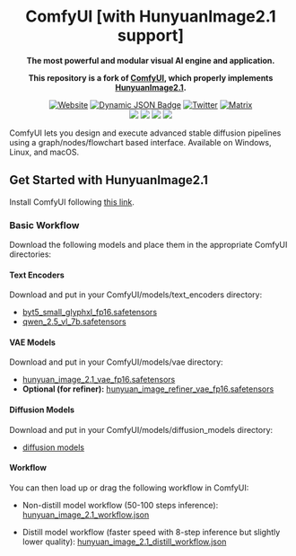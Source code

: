 <div align="center">

# ComfyUI [with HunyuanImage2.1 support]
**The most powerful and modular visual AI engine and application.**

**This repository is a fork of [ComfyUI](https://github.com/comfyanonymous/ComfyUI), which properly implements [HunyuanImage2.1](https://github.com/Tencent-Hunyuan/HunyuanImage-2.1).**


[![Website][website-shield]][website-url]
[![Dynamic JSON Badge][discord-shield]][discord-url]
[![Twitter][twitter-shield]][twitter-url]
[![Matrix][matrix-shield]][matrix-url]
<br>
[![][github-release-shield]][github-release-link]
[![][github-release-date-shield]][github-release-link]
[![][github-downloads-shield]][github-downloads-link]
[![][github-downloads-latest-shield]][github-downloads-link]

[matrix-shield]: https://img.shields.io/badge/Matrix-000000?style=flat&logo=matrix&logoColor=white
[matrix-url]: https://app.element.io/#/room/%23comfyui_space%3Amatrix.org
[website-shield]: https://img.shields.io/badge/ComfyOrg-4285F4?style=flat
[website-url]: https://www.comfy.org/
<!-- Workaround to display total user from https://github.com/badges/shields/issues/4500#issuecomment-2060079995 -->
[discord-shield]: https://img.shields.io/badge/dynamic/json?url=https%3A%2F%2Fdiscord.com%2Fapi%2Finvites%2Fcomfyorg%3Fwith_counts%3Dtrue&query=%24.approximate_member_count&logo=discord&logoColor=white&label=Discord&color=green&suffix=%20total
[discord-url]: https://www.comfy.org/discord
[twitter-shield]: https://img.shields.io/twitter/follow/ComfyUI
[twitter-url]: https://x.com/ComfyUI

[github-release-shield]: https://img.shields.io/github/v/release/comfyanonymous/ComfyUI?style=flat&sort=semver
[github-release-link]: https://github.com/comfyanonymous/ComfyUI/releases
[github-release-date-shield]: https://img.shields.io/github/release-date/comfyanonymous/ComfyUI?style=flat
[github-downloads-shield]: https://img.shields.io/github/downloads/comfyanonymous/ComfyUI/total?style=flat
[github-downloads-latest-shield]: https://img.shields.io/github/downloads/comfyanonymous/ComfyUI/latest/total?style=flat&label=downloads%40latest
[github-downloads-link]: https://github.com/comfyanonymous/ComfyUI/releases

</div>

ComfyUI lets you design and execute advanced stable diffusion pipelines using a graph/nodes/flowchart based interface. Available on Windows, Linux, and macOS.

## Get Started with HunyuanImage2.1

Install ComfyUI following [this link](https://github.com/comfyanonymous/ComfyUI).

### Basic Workflow

Download the following models and place them in the appropriate ComfyUI directories:

#### Text Encoders
Download and put in your ComfyUI/models/text_encoders directory:
- [byt5_small_glyphxl_fp16.safetensors](https://huggingface.co/Comfy-Org/HunyuanImage_2.1_ComfyUI/blob/main/split_files/text_encoders/byt5_small_glyphxl_fp16.safetensors)
- [qwen_2.5_vl_7b.safetensors](https://huggingface.co/Comfy-Org/HunyuanImage_2.1_ComfyUI/blob/main/split_files/text_encoders/qwen_2.5_vl_7b.safetensors)

#### VAE Models
Download and put in your ComfyUI/models/vae directory:
- [hunyuan_image_2.1_vae_fp16.safetensors](https://huggingface.co/Comfy-Org/HunyuanImage_2.1_ComfyUI/blob/main/split_files/vae/hunyuan_image_2.1_vae_fp16.safetensors)
- **Optional (for refiner):** [hunyuan_image_refiner_vae_fp16.safetensors](https://huggingface.co/Comfy-Org/HunyuanImage_2.1_ComfyUI/blob/main/split_files/vae/hunyuan_image_refiner_vae_fp16.safetensors)

#### Diffusion Models
Download and put in your ComfyUI/models/diffusion_models directory:
- [diffusion models](https://huggingface.co/Comfy-Org/HunyuanImage_2.1_ComfyUI/tree/main/split_files/diffusion_models)

#### Workflow
You can then load up or drag the following workflow in ComfyUI:

* Non-distill model workflow (50-100 steps inference):
[hunyuan_image_2.1_workflow.json](./HunyuanImage-2.1.json)

* Distill model workflow (faster speed with 8-step inference but slightly lower quality):
[hunyuan_image_2.1_distill_workflow.json](./HunyuanImage-2.1-distill.json)
